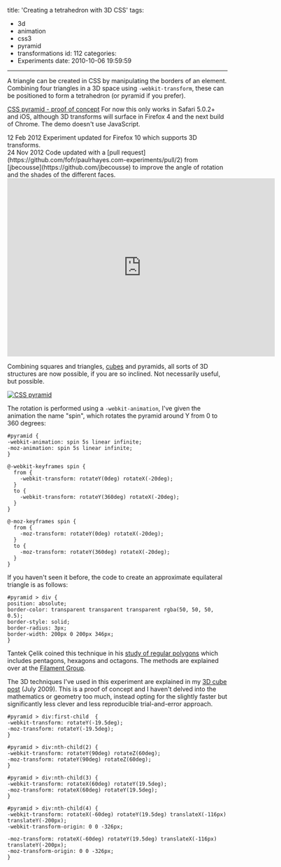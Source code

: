 title: 'Creating a tetrahedron with 3D CSS'
tags:
  - 3d
  - animation
  - css3
  - pyramid
  - transformations
id: 112
categories:
  - Experiments
date: 2010-10-06 19:59:59
---

A triangle can be created in CSS by manipulating the borders of an element. Combining four triangles in a 3D space using `-webkit-transform`, these can be positioned to form a tetrahedron (or pyramid if you prefer).

[CSS pyramid - proof of concept](/experiments/pyramid/)
For now this only works in Safari 5.0.2+ and iOS, although 3D transforms will surface in Firefox 4 and the next build of Chrome. The demo doesn't use JavaScript.

<div class="edit">
<time datetime="2012-02-12">12 Feb 2012</time> Experiment updated for Firefox 10 which supports 3D transforms.
</div>

<div class="edit">
<time datetime="2012-11-24">24 Nov 2012</time> Code updated with a [pull request](https://github.com/fofr/paulrhayes.com-experiments/pull/2) from [jbecousse](https://github.com/jbecousse) to improve the angle of rotation and the shades of the different faces.
</div>

<div class="video-wrapper"><iframe class="vimeo" src="http://player.vimeo.com/video/19500636" width="612" height="408" frameborder="0"></iframe></div>

Combining squares and triangles, [cubes](http://www.paulrhayes.com/2010-09/3d-css-cube-ii-touch-gestures-click-and-drag/) and pyramids, all sorts of 3D structures are now possible, if you are so inclined. Not necessarily useful, but possible.

[![CSS pyramid](http://host.trivialbeing.org/up/small/css-pyramid.png)](/experiments/pyramid/)

The rotation is performed using a `-webkit-animation`, I've given the animation the name "spin", which rotates the pyramid around Y from 0 to 360 degrees:

```
#pyramid {
-webkit-animation: spin 5s linear infinite;
-moz-animation: spin 5s linear infinite;
}

@-webkit-keyframes spin {
  from {
  	-webkit-transform: rotateY(0deg) rotateX(-20deg);
  }
  to {
  	-webkit-transform: rotateY(360deg) rotateX(-20deg);
  }
}

@-moz-keyframes spin {
  from {
  	-moz-transform: rotateY(0deg) rotateX(-20deg);
  }
  to {
  	-moz-transform: rotateY(360deg) rotateX(-20deg);
  }
}
```

If you haven't seen it before, the code to create an approximate equilateral triangle is as follows:
```
#pyramid > div {
position: absolute;
border-color: transparent transparent transparent rgba(50, 50, 50, 0.5);
border-style: solid;
border-radius: 3px;
border-width: 200px 0 200px 346px;
}
```

Tantek Çelik coined this technique in his [study of regular polygons](http://tantek.com/CSS/Examples/polygons.html) which includes pentagons, hexagons and octagons. The methods are explained over at the [Filament Group](http://www.filamentgroup.com/lab/image_free_css_tooltip_pointers_a_use_for_polygonal_css/).

The 3D techniques I've used in this experiment are explained in my [3D cube post](http://www.paulrhayes.com/2009-07/animated-css3-cube-interface-using-3d-transforms/) (July 2009). This is a proof of concept and I haven't delved into the mathematics or geometry too much, instead opting for the slightly faster but significantly less clever and less reproducible trial-and-error approach.

```
#pyramid > div:first-child  {
-webkit-transform: rotateY(-19.5deg);
-moz-transform: rotateY(-19.5deg);
}

#pyramid > div:nth-child(2) {
-webkit-transform: rotateY(90deg) rotateZ(60deg);
-moz-transform: rotateY(90deg) rotateZ(60deg);
}

#pyramid > div:nth-child(3) {
-webkit-transform: rotateX(60deg) rotateY(19.5deg);
-moz-transform: rotateX(60deg) rotateY(19.5deg);
}

#pyramid > div:nth-child(4) {
-webkit-transform: rotateX(-60deg) rotateY(19.5deg) translateX(-116px) translateY(-200px);
-webkit-transform-origin: 0 0 -326px;

-moz-transform: rotateX(-60deg) rotateY(19.5deg) translateX(-116px) translateY(-200px);
-moz-transform-origin: 0 0 -326px;
}
```
